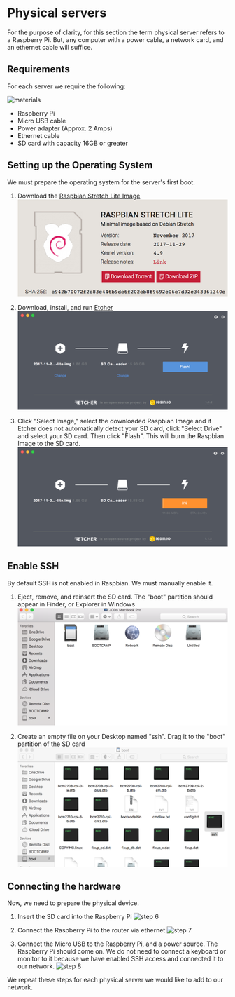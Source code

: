 # Physical servers
For the purpose of clarity, for this section the term physical server refers to
a Raspberry Pi. But, any computer with a power cable, a network card, and an
ethernet cable will suffice.

## Requirements
For each server we require the following:

![materials](../assets/img/install/physical/materials.png)

* Raspberry Pi
* Micro USB cable
* Power adapter (Approx. 2 Amps)
* Ethernet cable
* SD card with capacity 16GB or greater

## Setting up the Operating System
We must prepare the operating system for the server's first boot.

1. Download the [Raspbian Stretch Lite Image][raspbian_download]
![step 1](../assets/img/install/physical/physical_step_01.png)

2. Download, install, and run [Etcher][etcher_download]
![step 2](../assets/img/install/physical/physical_step_02.png)

3. Click "Select Image," select the downloaded Raspbian Image and if Etcher does not automatically detect your SD card, click "Select Drive" and select your SD card. Then click "Flash". This will burn the Raspbian Image to the SD card.
![step 3](../assets/img/install/physical/physical_step_03.png)

## Enable SSH
By default SSH is not enabled in Raspbian. We must manually enable it.

1. Eject, remove, and reinsert the SD card. The "boot" partition should appear in Finder, or Explorer in Windows
![step 4](../assets/img/install/physical/physical_step_04.png)

2. Create an empty file on your Desktop named "ssh". Drag it to the "boot" partition of the SD card
![step 5](../assets/img/install/physical/physical_step_05.png)

## Connecting the hardware
Now, we need to prepare the physical device.

1. Insert the SD card into the Raspberry Pi
![step 6](../assets/img/install/physical/physical_step_06.png)

2. Connect the Raspberry Pi to the router via ethernet
![step 7](../assets/img/install/physical/physical_step_07.png)

3. Connect the Micro USB to the Raspberry Pi, and a power source. The Raspberry Pi should come on. We do not need to connect a keyboard or monitor
to it because we have enabled SSH access and connected it to our network.
![step 8](../assets/img/install/physical/physical_step_08.png)

We repeat these steps for each physical server we would like to add to our network.

[raspbian_download]: https://www.raspberrypi.org/downloads/raspbian/
[etcher_download]: https://etcher.io/
